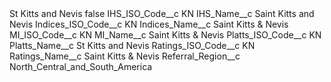 <?xml version="1.0" encoding="UTF-8"?>
<CustomMetadata xmlns="http://soap.sforce.com/2006/04/metadata" xmlns:xsi="http://www.w3.org/2001/XMLSchema-instance" xmlns:xsd="http://www.w3.org/2001/XMLSchema">
    <label>St Kitts and Nevis</label>
    <protected>false</protected>
    <values>
        <field>IHS_ISO_Code__c</field>
        <value xsi:type="xsd:string">KN</value>
    </values>
    <values>
        <field>IHS_Name__c</field>
        <value xsi:type="xsd:string">Saint Kitts and Nevis</value>
    </values>
    <values>
        <field>Indices_ISO_Code__c</field>
        <value xsi:type="xsd:string">KN</value>
    </values>
    <values>
        <field>Indices_Name__c</field>
        <value xsi:type="xsd:string">Saint Kitts &amp; Nevis</value>
    </values>
    <values>
        <field>MI_ISO_Code__c</field>
        <value xsi:type="xsd:string">KN</value>
    </values>
    <values>
        <field>MI_Name__c</field>
        <value xsi:type="xsd:string">Saint Kitts &amp; Nevis</value>
    </values>
    <values>
        <field>Platts_ISO_Code__c</field>
        <value xsi:type="xsd:string">KN</value>
    </values>
    <values>
        <field>Platts_Name__c</field>
        <value xsi:type="xsd:string">St Kitts and Nevis</value>
    </values>
    <values>
        <field>Ratings_ISO_Code__c</field>
        <value xsi:type="xsd:string">KN</value>
    </values>
    <values>
        <field>Ratings_Name__c</field>
        <value xsi:type="xsd:string">Saint Kitts &amp; Nevis</value>
    </values>
    <values>
        <field>Referral_Region__c</field>
        <value xsi:type="xsd:string">North_Central_and_South_America</value>
    </values>
</CustomMetadata>
